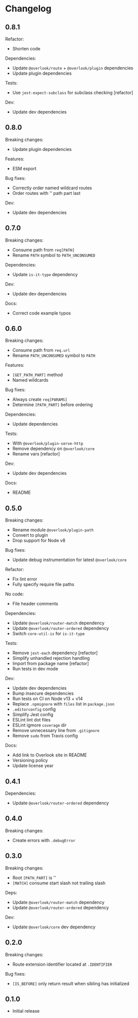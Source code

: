# Changelog

## 0.8.1

Refactor:

* Shorten code

Dependencies:

* Update `@overlook/route` + `@overlook/plugin` dependencies
* Update plugin dependencies

Tests:

* Use `jest-expect-subclass` for subclass checking [refactor]

Dev:

* Update dev dependencies

## 0.8.0

Breaking changes:

* Update plugin dependencies

Features:

* ESM export

Bug fixes:

* Correctly order named wildcard routes
* Order routes with '' path part last

Dev:

* Update dev dependencies

## 0.7.0

Breaking changes:

* Consume path from `req[PATH]`
* Rename `PATH` symbol to `PATH_UNCONSUMED`

Dependencies:

* Update `is-it-type` dependency

Dev:

* Update dev dependencies

Docs:

* Correct code example typos

## 0.6.0

Breaking changes:

* Consume path from `req.url`
* Rename `PATH_UNCONSUMED` symbol to `PATH`

Features:

* `[GET_PATH_PART]` method
* Named wildcards

Bug fixes:

* Always create `req[PARAMS]`
* Determine `[PATH_PART]` before ordering

Dependencies:

* Update dependencies

Tests:

* With `@overlook/plugin-serve-http`
* Remove dependency on `@overlook/core`
* Rename vars [refactor]

Dev:

* Update dev dependencies

Docs:

* README

## 0.5.0

Breaking changes:

* Rename module `@overlook/plugin-path`
* Convert to plugin
* Drop support for Node v8

Bug fixes:

* Update debug instrumentation for latest `@overlook/core`

Refactor:

* Fix lint error
* Fully specify require file paths

No code:

* File header comments

Dependencies:

* Update `@overlook/router-match` dependency
* Update `@overlook/router-ordered` dependency
* Switch `core-util-is` for `is-it-type`

Tests:

* Remove `jest-each` dependency [refactor]
* Simplify unhandled rejection handling
* Import from package name [refactor]
* Run tests in dev mode

Dev:

* Update dev dependencies
* Bump insecure dependencies
* Run tests on CI on Node v13 + v14
* Replace `.npmignore` with `files` list in `package.json`
* `.editorconfig` config
* Simplify Jest config
* ESLint lint dot files
* ESLint igmore `coverage` dir
* Remove unnecessary line from `.gitignore`
* Remove `sudo` from Travis config

Docs:

* Add link to Overlook site in README
* Versioning policy
* Update license year

## 0.4.1

Dependencies:

* Update `@overlook/router-ordered` dependency

## 0.4.0

Breaking changes:

* Create errors with `.debugError`

## 0.3.0

Breaking changes:

* Root `[PATH_PART]` is ''
* `[MATCH]` consume start slash not trailing slash

Deps:

* Update `@overlook/router-match` dependency
* Update `@overlook/router-ordered` dependency

Dev:

* Update `@overlook/core` dev dependency

## 0.2.0

Breaking changes:

* Route extension identifier located at `.IDENTIFIER`

Bug fixes:

* `[IS_BEFORE]` only return result when sibling has initialized

## 0.1.0

* Initial release
